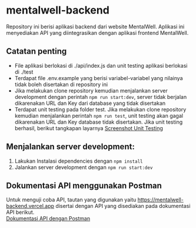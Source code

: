 # mentalwell-backend
Repository ini berisi aplikasi backend dari website MentalWell. Aplikasi ini menyediakan API yang diintegrasikan dengan aplikasi frontend MentalWell.

## Catatan penting
- File aplikasi berlokasi di ./api/index.js dan unit testing aplikasi berlokasi di ./test
- Terdapat file .env.example yang berisi variabel-variabel yang nilainya tidak boleh disertakan di repository ini
- Jika melakukan clone repository kemudian menjalankan server development dengan perintah `npm run start:dev`, server tidak berjalan dikarenakan URL dan Key dari database yang tidak disertakan
- Terdapat unit testing pada folder test. Jika melakukan clone repository kemudian menjalankan perintah `npm run test`, unit testing akan gagal dikarenakan URL dan Key database tidak disertakan. Jika unit testing berhasil, berikut tangkapan layarnya
[Screenshot Unit Testing](https://drive.google.com/file/d/1oQZTus4-ibT7Hjz9EVx2qBYuWZkRoAkk/view?usp=sharing)

## Menjalankan server development:
1. Lakukan Instalasi dependencies dengan `npm install`
2. Jalankan server development dengan `npm run start:dev`

## Dokumentasi API menggunakan Postman
Untuk menguji coba API, tautan yang digunakan yaitu https://mentalwell-backend.vercel.app disertai dengan API yang disediakan pada dokumentasi API berikut.  
[Dokumentasi API dengan Postman](https://documenter.getpostman.com/view/21036341/2s9Ye8fZx3)
